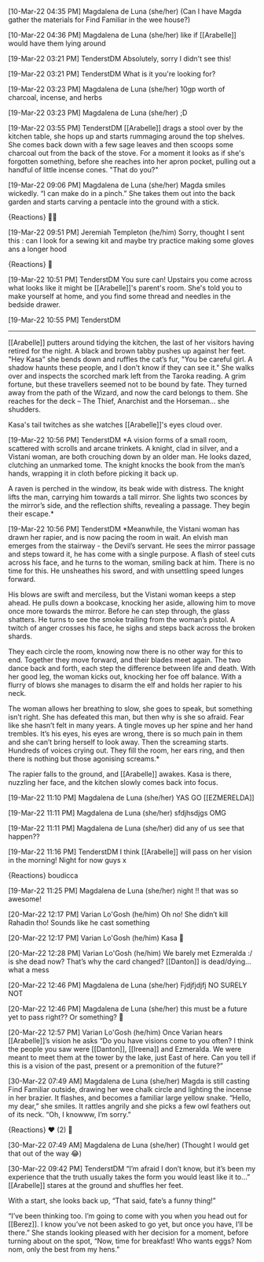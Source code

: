 [10-Mar-22 04:35 PM] Magdalena de Luna (she/her)
(Can I have Magda gather the materials for Find Familiar in the wee house?)


[10-Mar-22 04:36 PM] Magdalena de Luna (she/her)
like if [[Arabelle]] would have them lying around


[19-Mar-22 03:21 PM] TenderstDM
Absolutely, sorry I didn't see this!


[19-Mar-22 03:21 PM] TenderstDM
What is it you're looking for?


[19-Mar-22 03:23 PM] Magdalena de Luna (she/her)
10gp worth of charcoal, incense, and herbs


[19-Mar-22 03:23 PM] Magdalena de Luna (she/her)
;D


[19-Mar-22 03:55 PM] TenderstDM
[[Arabelle]] drags a stool over by the kitchen table, she hops up and starts rummaging around the top shelves. She comes back down with a few sage leaves and then scoops some charcoal out from the back of the stove. For a moment it looks as if she's forgotten something, before she reaches into her apron pocket, pulling out a handful of little incense cones.
"That do you?"


[19-Mar-22 09:06 PM] Magdalena de Luna (she/her)
Magda smiles wickedly. “I can make do in a pinch.” She takes them out into the back garden and starts carving a pentacle into the ground with a stick.

{Reactions}
🧙‍♀️ 

[19-Mar-22 09:51 PM] Jeremiah Templeton (he/him)
Sorry, thought I sent this : can I look for a sewing kit and maybe try practice making some gloves ans a longer hood

{Reactions}
🧟 

[19-Mar-22 10:51 PM] TenderstDM
You sure can! Upstairs you come across what looks like it might be [[Arabelle]]'s parent's room. She's told you to make yourself at home, and you find some thread and needles in the bedside drawer.


[19-Mar-22 10:55 PM] TenderstDM
***

[[Arabelle]] putters around tidying the kitchen, the last of her visitors having retired for the night.
A black and brown tabby pushes up against her feet. "Hey Kasa" she bends down and ruffles the cat’s fur, "You be careful girl. A shadow haunts these people, and I don't know if they can see it."
She walks over and inspects the scorched mark left from the Taroka reading. A grim fortune, but these travellers seemed not to be bound by fate. They turned away from the path of the Wizard, and now the card belongs to them. She reaches for the deck – The Thief, Anarchist and the Horseman... she shudders.

Kasa's tail twitches as she watches [[Arabelle]]'s eyes cloud over.


[19-Mar-22 10:56 PM] TenderstDM
*A vision forms of a small room, scattered with scrolls and arcane trinkets. A knight, clad in silver, and a Vistani woman, are both crouching down by an older man. He looks dazed, clutching an unmarked tome. The knight knocks the book from the man’s hands, wrapping it in cloth before picking it back up.

A raven is perched in the window, its beak wide with distress. The knight lifts the man, carrying him towards a tall mirror. She lights two sconces by the mirror’s side, and the reflection shifts, revealing a passage. They begin their escape.*


[19-Mar-22 10:56 PM] TenderstDM
*Meanwhile, the Vistani woman has drawn her rapier, and is now pacing the room in wait. An elvish man emerges from the stairway - the Devil’s servant. He sees the mirror passage and steps toward it, he has come with a single purpose. A flash of steel cuts across his face, and he turns to the woman, smiling back at him. There is no time for this. He unsheathes his sword, and with unsettling speed lunges forward.

His blows are swift and merciless, but the Vistani woman keeps a step ahead. He pulls down a bookcase, knocking her aside, allowing him to move once more towards the mirror. Before he can step through, the glass shatters. He turns to see the smoke trailing from the woman’s pistol. A twitch of anger crosses his face, he sighs and steps back across the broken shards.

They each circle the room, knowing now there is no other way for this to end. Together they move forward, and their blades meet again. The two dance back and forth, each step the difference between life and death. With her good leg, the woman kicks out, knocking her foe off balance. With a flurry of blows she manages to disarm the elf and holds her rapier to his neck.

The woman allows her breathing to slow, she goes to speak, but something isn’t right. She has defeated this man, but then why is she so afraid. Fear like she hasn’t felt in many years. A tingle moves up her spine and her hand trembles. It’s his eyes, his eyes are wrong, there is so much pain in them and she can’t bring herself to look away. Then the screaming starts. Hundreds of voices crying out. They fill the room, her ears ring, and then there is nothing but those agonising screams.*

The rapier falls to the ground, and [[Arabelle]] awakes. Kasa is there, nuzzling her face, and the kitchen slowly comes back into focus.


[19-Mar-22 11:10 PM] Magdalena de Luna (she/her)
YAS GO [[EZMERELDA]]


[19-Mar-22 11:11 PM] Magdalena de Luna (she/her)
sfdjhsdjgs OMG


[19-Mar-22 11:11 PM] Magdalena de Luna (she/her)
did any of us see that happen??


[19-Mar-22 11:16 PM] TenderstDM
I think [[Arabelle]] will pass on her vision in the morning! Night for now guys x

{Reactions}
boudicca 

[19-Mar-22 11:25 PM] Magdalena de Luna (she/her)
night !! that was so awesome!


[20-Mar-22 12:17 PM] Varian Lo'Gosh (he/him)
Oh no! She didn’t kill Rahadin tho! Sounds like he cast something


[20-Mar-22 12:17 PM] Varian Lo'Gosh (he/him)
Kasa 💙


[20-Mar-22 12:28 PM] Varian Lo'Gosh (he/him)
We barely met Ezmeralda :/ is she dead now? That’s why the card changed?
[[Danton]] is dead/dying… what a mess


[20-Mar-22 12:46 PM] Magdalena de Luna (she/her)
Fjdjfjdjfj NO SURELY NOT


[20-Mar-22 12:46 PM] Magdalena de Luna (she/her)
this must be a future yet to pass right?? Or something? 🥺


[20-Mar-22 12:57 PM] Varian Lo'Gosh (he/him)
Once Varian hears [[Arabelle]]’s vision he asks “Do you have visions come to you often? I think the people you saw were [[Danton]], [[Ireena]] and Ezmeralda. We were meant to meet them at the tower by the lake, just East of here. Can you tell if this is a vision of the past, present or a premonition of the future?”


[30-Mar-22 07:49 AM] Magdalena de Luna (she/her)
Magda is still casting Find Familiar outside, drawing her wee chalk circle and lighting the incense in her brazier. It flashes, and becomes a familiar large yellow snake.
“Hello, my dear,” she smiles. It rattles angrily and she picks a few owl feathers out of its neck. “Oh, I knowww, I’m sorry.”

{Reactions}
❤️ (2) 🐍 

[30-Mar-22 07:49 AM] Magdalena de Luna (she/her)
(Thought I would get that out of the way 😂)


[30-Mar-22 09:42 PM] TenderstDM
“I’m afraid I don’t know, but it’s been my experience that the truth usually takes the form you would least like it to…” [[Arabelle]] stares at the ground and shuffles her feet.

With a start, she looks back up, “That said, fate’s a funny thing!”

“I’ve been thinking too. I’m going to come with you when you head out for [[Berez]]. I know you’ve not been asked to go yet, but once you have, I’ll be there.”
She stands looking pleased with her decision for a moment, before turning about on the spot, “Now, time for breakfast! Who wants eggs? Nom nom, only the best from my hens.”